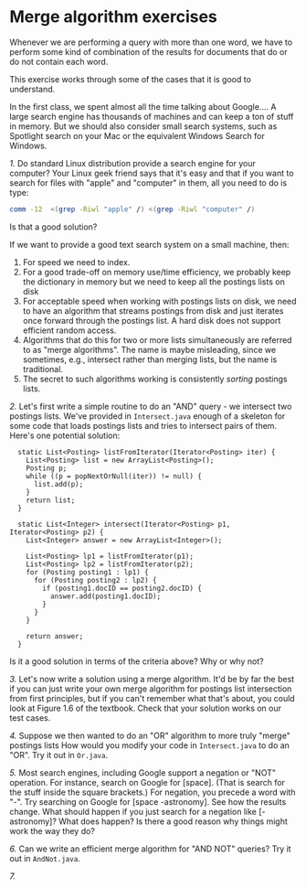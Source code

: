 # Merge algorithm exercises

Whenever we are performing a query with more than one word, we have to perform
some kind of combination of the results for documents that do or do not 
contain each word. 

This exercise works through some of the cases that it is good to understand.

In the first class, we spent almost all the time talking about Google....
A large search engine has thousands of machines and can keep a ton of stuff
in memory. But we should also consider small search systems, such as Spotlight
search on your Mac or the equivalent Windows Search for Windows.

*1.*
Do standard Linux distribution provide a search engine for your computer?
Your Linux geek friend says that it's easy and that if you want to search for
files with "apple" and "computer" in them, all you need to do is type:
```bash
comm -12  <(grep -Riwl "apple" /) <(grep -Riwl "computer" /)
```
Is that a good solution?

If we want to provide a good text search system on a small machine, then:
 1. For speed we need to index.
 2. For a good trade-off on memory use/time efficiency, we probably keep the dictionary in memory
   but we need to keep all the postings lists on disk
 3. For acceptable speed when working with postings lists on disk, we need to have an algorithm
   that streams postings from disk and just iterates once forward through the 
   postings list. A hard disk does not support efficient random access.
 4. Algorithms that do this for two or more lists simultaneously are referred to 
   as "merge algorithms". The name is maybe misleading, since we sometimes, e.g.,
   intersect rather than merging lists, but the name is traditional.
 5. The secret to such algorithms working is consistently *sorting* postings lists.
   
*2.*
Let's first write a simple routine to do an "AND" query - we intersect two postings lists.
We've provided in `Intersect.java` enough of a skeleton for some code that loads postings
lists and tries to intersect pairs of them. Here's one potential solution:

```
  static List<Posting> listFromIterator(Iterator<Posting> iter) {
    List<Posting> list = new ArrayList<Posting>();
    Posting p;
    while ((p = popNextOrNull(iter)) != null) {
      list.add(p);
    }
    return list;
  }

  static List<Integer> intersect(Iterator<Posting> p1, Iterator<Posting> p2) {
    List<Integer> answer = new ArrayList<Integer>();

    List<Posting> lp1 = listFromIterator(p1);
    List<Posting> lp2 = listFromIterator(p2);
    for (Posting posting1 : lp1) {
      for (Posting posting2 : lp2) {
        if (posting1.docID == posting2.docID) {
          answer.add(posting1.docID);
        }
      }
    }

    return answer;
  }
```

Is it a good solution in terms of the criteria above? Why or why not?

*3.* 
Let's now write a solution using a merge algorithm.
It'd be by far the best if you can just write your own merge algorithm for 
postings list intersection from first principles,
but if you can't remember what that's about, you could look at Figure 1.6
of the textbook. Check that your solution works on our test cases.

*4.* 
Suppose we then wanted to do an "OR" algorithm to more truly "merge" postings lists
How would you modify your code in `Intersect.java` to do an "OR". 
Try it out in `Or.java`.

*5.*
Most search engines, including Google support a negation or "NOT" operation.
For instance, search on Google for [space]. (That is search for the stuff inside the square brackets.)
For negation, you precede a word with "-". Try searching on Google for [space -astronomy]. See how
the results change. What should happen if you just search for a negation like [-astronomy]?  What 
does happen? Is there a good reason why things might work the way they do?

*6.* 
Can we write an efficient merge algorithm for "AND NOT" queries?
 Try it out in `AndNot.java`.
 
*7.* 

